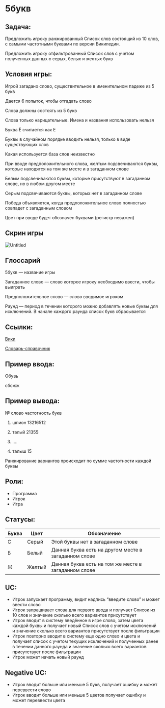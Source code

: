 # 5букв

## Задача:

Предложить игроку ранжированный Список слов состоящий из 10 слов, с самыми частотными буквами по версии Википедии.

Предложить игроку отфильтрованный Список слов с учетом полученных данных о серых, белых и желтых букв

## Условия игры:

Игрой загадано слово, существительное в именительном падеже из 5 букв

Дается 6 попыток, чтобы отгадать слово

Слова должны состоять из 5 букв

Слова только нарицательные. Имена и названия использовать нельзя

Буква Ë считается как Е

Буквы в случайном порядке вводить нельзя, только в виде существующих слов

Какая используется база слов неизвестно

При вводе предположительного слова, желтым подсвечиваются буквы, которые находятся на том же месте и в загаданном слове

Белым подсвечиваются буквы, которые присутствуют в загаданном слове, но в любом другом месте 

Серым подсвечиваются буквы, которых нет в загаданном слове

Победа объявляется, когда предположительное слово полностью совпадет с загаданным словом

Цвет при вводе будет обозначен буквами (регистр неважен)

## Скрин игры

![Untitled](C:\Users\ErMAK\PycharmProjects\5bukv\scrin_5bukv.png)

## Глоссарий

5букв — название игры

Загаданное слово — слово которое игроку необходимо ввести, чтобы выиграть

Предположительное слово — слово вводимое игроком

Раунд — период в течении которого можно добавлять новые буквы для исключений. В начале каждого раунда список букв сбрасывается

## Ссылки:

[Вики](https://ru.wikipedia.org/wiki/%D0%A7%D0%B0%D1%81%D1%82%D0%BE%D1%82%D0%BD%D0%BE%D1%81%D1%82%D1%8C)

[Словарь-справочник](http://russkiyslovar.ru/iz-5-bukv)



## Пример ввода:

Обувь

сбсжж

## Пример вывода:

№  слово   частотность букв

1. шпион 13216512
2. талый   21355
3. ….

10. талыш  15

Ранжирование вариантов происходит по сумме частотности каждой буквы

## Роли:

- Программа
- Игрок
- Игра

## Статусы:

| Буква | Цвет | Обозначение |
| --- | --- | --- |
| С | Серый | Этой буквы нет в загаданном слове |
| Б | Белый | Данная буква есть на другом месте в загаданном слове |
| Ж | Желтый | Данная буква есть на том же месте в загаданном слове |

## UC:

- Игрок запускает программу, видит надпись “введите слово” и может ввести слово
- Игрок запрашивает слова для первого ввода и получает Список из 10 слов и значение сколько всего вариантов присутствует
- Игрок вводит в систему введённое в игре слово, затем цвета каждой буквы и получает новый Список слов с учетом исключений  и значение сколько всего вариантов присутствует после фильтрации
- Игрок повторно вводит в систему еще одно слово и цвета и получает список с учетом текущих исключений и полученных ранее в течении данного раунда  и значение сколько всего вариантов присутствует после фильтрации
- Игрок может начать новый раунд

## Negative UC:

- Игрок вводит больше или меньше 5 букв, получает ошибку и может переввести слово
- Игрок вводит больше или меньше 5 цветов получает ошибку и может переввести цвета
